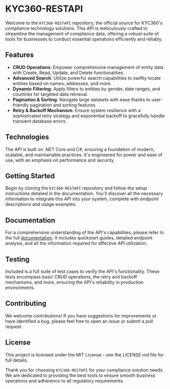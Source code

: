 # KYC360-RESTAPI

Welcome to the `KYC360-RESTAPI` repository, the official source for KYC360's compliance technology solutions. This API is meticulously crafted to streamline the management of compliance data, offering a robust suite of tools for businesses to conduct essential operations efficiently and reliably.

## Features

- **CRUD Operations**: Empower comprehensive management of entity data with Create, Read, Update, and Delete functionalities.
- **Advanced Search**: Utilize powerful search capabilities to swiftly locate entities based on names, addresses, and more.
- **Dynamic Filtering**: Apply filters to entities by gender, date ranges, and countries for targeted data retrieval.
- **Pagination & Sorting**: Navigate large datasets with ease thanks to user-friendly pagination and sorting features.
- **Retry & Backoff Mechanism**: Ensure system resilience with a sophisticated retry strategy and exponential backoff to gracefully handle transient database errors.

## Technologies

The API is built on .NET Core and C#, ensuring a foundation of modern, scalable, and maintainable practices. It's engineered for power and ease of use, with an emphasis on performance and security.

## Getting Started

Begin by cloning the `KYC360-RESTAPI` repository and follow the setup instructions detailed in the documentation. You'll discover all the necessary information to integrate this API into your system, complete with endpoint descriptions and usage examples.

## Documentation

For a comprehensive understanding of the API's capabilities, please refer to the full [documentation](/KYC360-RESTAPI/Documentation.md). It includes quickstart guides, detailed endpoint analysis, and all the information required for effective API utilization.

## Testing

Included is a full suite of test cases to verify the API's functionality. These tests encompass basic CRUD operations, the retry and backoff mechanisms, and more, ensuring the API's reliability in production environments.

## Contributing

We welcome contributions! If you have suggestions for improvements or have identified a bug, please feel free to open an issue or submit a pull request.

## License

This project is licensed under the MIT License - see the LICENSE.md file for full details.

Thank you for choosing `KYC360-RESTAPI` for your compliance solution needs. We are dedicated to providing the best tools to ensure smooth business operations and adherence to all regulatory requirements.
